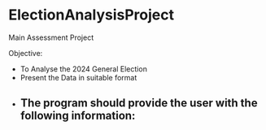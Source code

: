 # ElectionAnalysisProject
Main Assessment Project

Objective: 

- To Analyse the 2024 General Election
- Present the Data in suitable format
- The program should provide the user with the following information:
    - 